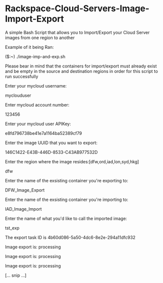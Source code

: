 # Rackspace-Cloud-Servers-Image-Import-Export
A simple Bash Script that allows you to Import/Export your Cloud Server images from one region to another

Example of it being Ran:

($:~) ./image-imp-and-exp.sh

Please bear in mind that the containers for import/export must already exist and be empty in the source and destination regions in order for this script to run successfully

Enter your mycloud username:

myclouduser

Enter mycloud account number:

123456

Enter your mycloud user APIKey:

e8fd796738be41e7a1164ba52389cf79

Enter the image UUID that you want to export:

146C1422-E43B-446D-8533-C43AB977532D

Enter the region where the image resides:[dfw,ord,iad,lon,syd,hkg]

dfw

Enter the name of the exsisting container you're exporting to:

DFW_Image_Export

Enter the name of the exsisting container you're importing to:

IAD_Image_Import

Enter the name of what you'd like to call the imported image:

tst_exp

The export task ID is 4b60d086-5a50-4dc6-8e2e-294a11dfc932

Image export is: processing

Image export is: processing

Image export is: processing

[... snip ...]

